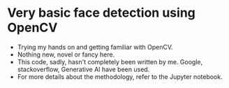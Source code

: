 # Very basic face detection using OpenCV
- Trying my hands on and getting familiar with OpenCV.
- Nothing new, novel or fancy here. 
- This code, sadly, hasn't completely been written by me. Google, stackoverflow, Generative AI have been used.
- For more details about the methodology, refer to the Jupyter notebook.
  
